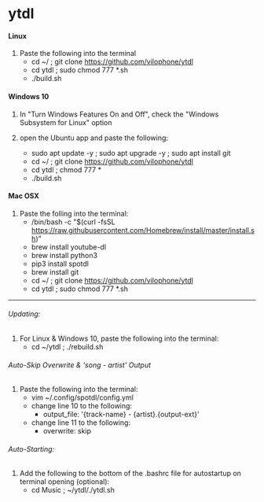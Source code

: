 # ytdl


#### Linux

1. Paste the following into the terminal
    - cd ~/ ; git clone https://github.com/vilophone/ytdl
    - cd ytdl ; sudo chmod 777 *.sh 
    - ./build.sh


#### Windows 10 

1. In "Turn Windows Features On and Off", check the "Windows Subsystem for Linux" option

2. open the Ubuntu app and paste the following:
    - sudo apt update -y ; sudo apt upgrade -y ; sudo apt install git
    - cd ~/ ; git clone https://github.com/vilophone/ytdl
    - cd ytdl ; chmod 777 *
    - ./build.sh
    
    
#### Mac OSX

1. Paste the folling into the terminal:
    - /bin/bash -c "$(curl -fsSL https://raw.githubusercontent.com/Homebrew/install/master/install.sh)"
    - brew install youtube-dl
    - brew install python3
    - pip3 install spotdl
    - brew install git
    - cd ~/ ; git clone https://github.com/vilophone/ytdl
    - cd ytdl ; sudo chmod 777 *.sh 


-----------------------------------------------------------------------------------------

###### Updating: 

1. For Linux & Windows 10, paste the following into the terminal: 
    - cd ~/ytdl ; ./rebuild.sh


###### Auto-Skip Overwrite & 'song - artist' Output

1. Paste the following into the terminal: 
    - vim ~/.config/spotdl/config.yml
    - change line 10 to the following: 
        - output_file: '{track-name} - {artist}.{output-ext}'  
    - change line 11 to the following:
        - overwrite: skip
        
        
###### Auto-Starting: 

1. Add the following to the bottom of the .bashrc file for autostartup on terminal opening (optional):
    - cd Music ; ~/ytdl/./ytdl.sh 
